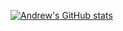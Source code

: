 [![Andrew's GitHub stats](https://github-readme-stats.vercel.app/api?username=Nattress98)](https://github.com/Nattress98/github-readme-stats)
